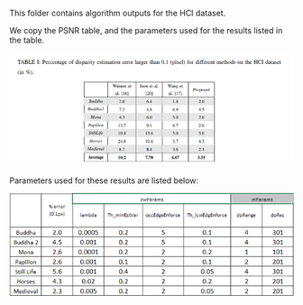 This folder contains algorithm outputs for the HCI dataset.

We copy the PSNR table, and the parameters used for the results listed in the table.

<p align="center">
<img src="https://github.com/hotndy/LFDepth_POBR/blob/master/HCI_outputs/DpError0.1.png" width="800px"/>
</p>

Parameters used for these results are listed below:
<p align="center">
<img src="https://github.com/hotndy/LFDepth_POBR/blob/master/HCI_outputs/paramSettings.png" width="800px"/>
</p>
